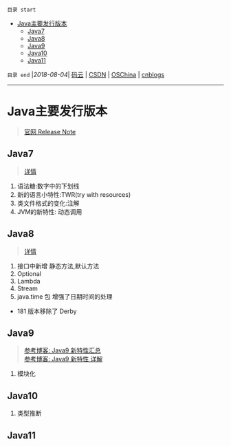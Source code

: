 `目录 start`
 
- [Java主要发行版本](#java主要发行版本)
    - [Java7](#java7)
    - [Java8](#java8)
    - [Java9](#java9)
    - [Java10](#java10)
    - [Java11](#java11)

`目录 end` |_2018-08-04_| [码云](https://gitee.com/gin9) | [CSDN](http://blog.csdn.net/kcp606) | [OSChina](https://my.oschina.net/kcp1104) | [cnblogs](http://www.cnblogs.com/kuangcp)
****************************************
# Java主要发行版本
> [官网 Release Note](http://www.oracle.com/technetwork/java/javase/jdk-relnotes-index-2162236.html)

## Java7
> [详情](/Java/AdvancedLearning/Java7.md)

1. 语法糖:数字中的下划线
1. 新的语言小特性:TWR(try with resources)
1. 类文件格式的变化:注解
1. JVM的新特性: 动态调用


## Java8
> [详情](/Java/AdvancedLearning/Java8.md)

1. 接口中新增 静态方法,默认方法
1. Optional
1. Lambda
1. Stream
1. java.time 包 增强了日期时间的处理

- 181 版本移除了 Derby 

## Java9
> [参考博客: Java9 新特性汇总](http://www.infoq.com/cn/news/2014/09/java9)  
> [参考博客: Java9 新特性 详解](https://my.oschina.net/u/3209213/blog/1622984)

1. 模块化

## Java10 
1. 类型推断

## Java11

